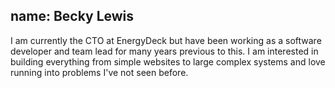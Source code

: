 name: Becky Lewis
---
I am currently the CTO at EnergyDeck but have been working as a software developer and team lead for many years previous to this. I am interested in building everything from simple websites to large complex systems and love running into problems I've not seen before.